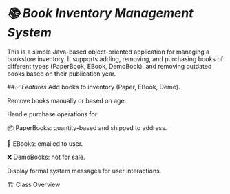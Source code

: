 # *📚 Book Inventory Management System*
This is a simple Java-based object-oriented application for managing a bookstore inventory. It supports adding, removing, and purchasing books of different types (PaperBook, EBook, DemoBook), and removing outdated books based on their publication year.

##*✅ Features*
Add books to inventory (Paper, EBook, Demo).

Remove books manually or based on age.

Handle purchase operations for:

📦 PaperBooks: quantity-based and shipped to address.

📧 EBooks: emailed to user.

❌ DemoBooks: not for sale.

Display formal system messages for user interactions.

🏗️ Class Overview


